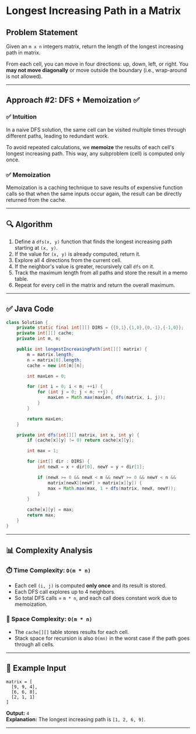 
# Longest Increasing Path in a Matrix

## Problem Statement

Given an `m x n` integers matrix, return the length of the longest increasing path in matrix.

From each cell, you can move in four directions: up, down, left, or right. You **may not move diagonally** or move outside the boundary (i.e., wrap-around is not allowed).

---

## Approach #2: DFS + Memoization ✅

### ✅ Intuition

In a naive DFS solution, the same cell can be visited multiple times through different paths, leading to redundant work.

To avoid repeated calculations, we **memoize** the results of each cell's longest increasing path. This way, any subproblem (cell) is computed only once.

### ✅ Memoization

Memoization is a caching technique to save results of expensive function calls so that when the same inputs occur again, the result can be directly returned from the cache.

---

## 🔍 Algorithm

1. Define a `dfs(x, y)` function that finds the longest increasing path starting at `(x, y)`.
2. If the value for `(x, y)` is already computed, return it.
3. Explore all 4 directions from the current cell.
4. If the neighbor's value is greater, recursively call `dfs` on it.
5. Track the maximum length from all paths and store the result in a memo table.
6. Repeat for every cell in the matrix and return the overall maximum.

---

## ✅ Java Code

```java
class Solution {
    private static final int[][] DIRS = {{0,1},{1,0},{0,-1},{-1,0}};
    private int[][] cache;
    private int m, n;

    public int longestIncreasingPath(int[][] matrix) {
        m = matrix.length;
        n = matrix[0].length;
        cache = new int[m][n];

        int maxLen = 0;

        for (int i = 0; i < m; ++i) {
            for (int j = 0; j < n; ++j) {
                maxLen = Math.max(maxLen, dfs(matrix, i, j));
            }
        }

        return maxLen;
    }

    private int dfs(int[][] matrix, int x, int y) {
        if (cache[x][y] != 0) return cache[x][y];

        int max = 1;

        for (int[] dir : DIRS) {
            int newX = x + dir[0], newY = y + dir[1];

            if (newX >= 0 && newX < m && newY >= 0 && newY < n &&
                matrix[newX][newY] > matrix[x][y]) {
                max = Math.max(max, 1 + dfs(matrix, newX, newY));
            }
        }

        cache[x][y] = max;
        return max;
    }
}
```

---

## 📊 Complexity Analysis

### ⏱️ Time Complexity: `O(m * n)`

- Each cell `(i, j)` is computed **only once** and its result is stored.
- Each DFS call explores up to 4 neighbors.
- So total DFS calls = `m * n`, and each call does constant work due to memoization.

### 🧠 Space Complexity: `O(m * n)`

- The `cache[][]` table stores results for each cell.
- Stack space for recursion is also `O(mn)` in the worst case if the path goes through all cells.

---

## 🔁 Example Input

```text
matrix = [
  [9, 9, 4],
  [6, 6, 8],
  [2, 1, 1]
]
```

**Output:** `4`  
**Explanation:** The longest increasing path is `[1, 2, 6, 9]`.

---
